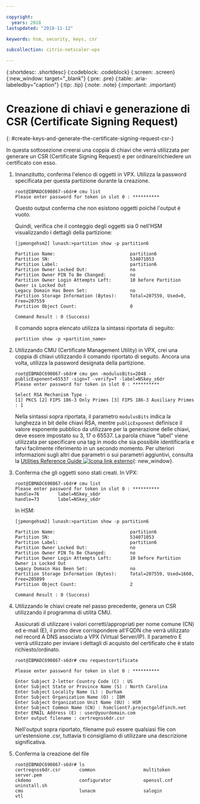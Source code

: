 ```yaml
---

copyright:
  years: 2018
lastupdated: "2018-11-12"

keywords: hsm, security, keys, csr

subcollection: citrix-netscaler-vpx

---
```


{:shortdesc: .shortdesc}
{:codeblock: .codeblock}
{:screen: .screen}
{:new_window: target="_blank"}
{:pre: .pre}
{:table: .aria-labeledby="caption"}
{:tip: .tip}
{:note: .note}
{:important: .important}

# Creazione di chiavi e generazione di CSR (Certificate Signing Request)
{: #create-keys-and-generate-the-certificate-signing-request-csr-}

In questa sottosezione creerai una coppia di chiavi che verrà utilizzata per generare un CSR (Certificate Signing Request) e per ordinare/richiedere un certificato con esso.

1.	Innanzitutto, conferma l'elenco di oggetti in VPX. Utilizza la password specificata per questa partizione durante la creazione.

	```
	root@IBMADC690867-s6dr# cmu list
	Please enter password for token in slot 0 : **********
	```

	Questo output conferma che non esistono oggetti poiché l'output è vuoto.

	Quindi, verifica che il conteggio degli oggetti sia 0 nell'HSM visualizzando i dettagli della partizione:

	```
	[jpmongehsm2] lunash:>partition show -p partition6

	Partition Name:                            partition6
	Partition SN:                              534071053
	Partition Label:                           partition6
	Partition Owner Locked Out:                no
	Partition Owner PIN To Be Changed:         no
	Partition Owner Login Attempts Left:       10 before Partition Owner is Locked Out
	Legacy Domain Has Been Set:                no
	Partition Storage Information (Bytes):     Total=207559, Used=0, Free=207559
	Partition Object Count:                    0

	Command Result : 0 (Success)
	```

	Il comando sopra elencato utilizza la sintassi riportata di seguito:

	```
	partition show -p <partition_name>
	```

2.	Utilizzando CMU (Certificate Management Utility) in VPX, crei una coppia di chiavi utilizzando il comando riportato di seguito. Ancora una volta, utilizza la password designata della partizione.

	```
	root@IBMADC690867-s6dr# cmu gen -modulusBits=2048 -publicExponent=65537 -sign=T -verify=T -label=NSkey_s6dr
	Please enter password for token in slot 0 : **********

	Select RSA Mechanism Type - 
	[1] PKCS [2] FIPS 186-3 Only Primes [3] FIPS 186-3 Auxiliary Primes : 1
	```

	Nella sintassi sopra riportata, il parametro `modulusBits` indica la lunghezza in bit delle chiavi RSA, mentre `publicExponent` definisce il valore esponente pubblico da utilizzare per la generazione delle chiavi, deve essere impostato su 3, 17 o 65537. La parola chiave “label” viene utilizzata per specificare una tag in modo che sia possibile identificarla e farvi facilmente riferimento in un secondo momento. Per ulteriori informazioni sugli altri due parametri o sui parametri aggiuntivi, consulta la [Utilities Reference Guide ![Icona link esterno](../../icons/launch-glyph.svg "Icona link esterno")](https://public.dhe.ibm.com/cloud/bluemix/network/vpx/utilities_reference_guide.pdf){: new_window}.

3.	Conferma che gli oggetti sono stati creati. In VPX:

	```
	root@IBMADC690867-s6dr# cmu list
	Please enter password for token in slot 0 : **********
	handle=76       label=NSkey_s6dr
	handle=73       label=NSkey_s6dr
	```

	In HSM:

	```
	[jpmongehsm2] lunash:>partition show -p partition6

	Partition Name:                            partition6
	Partition SN:                              534071053
	Partition Label:                           partition6
	Partition Owner Locked Out:                no
	Partition Owner PIN To Be Changed:         no
	Partition Owner Login Attempts Left:       10 before Partition Owner is Locked Out
	Legacy Domain Has Been Set:                no
	Partition Storage Information (Bytes):     Total=207559, Used=1660,  Free=205899
	Partition Object Count:                    2

	Command Result : 0 (Success)
	```

4.	Utilizzando le chiavi create nel passo precedente, genera un CSR utilizzando il programma di utilità CMU.

	Assicurati di utilizzare i valori corretti/appropriati per nome comune (CN) ed e-mail (E), il primo deve corrispondere all'FQDN che verrà utilizzato nel record A DNS associato a VPX (Virtual Server/IP). Il parametro E verrà utilizzato per inviare i dettagli di acquisto del certificato che è stato richiesto/ordinato.

	```
	root@IBMADC690867-s6dr# cmu requestcertificate

	Please enter password for token in slot 0 : **********

	Enter Subject 2-letter Country Code (C) : US
	Enter Subject State or Province Name (S) : North Carolina
	Enter Subject Locality Name (L) : Durham
	Enter Subject Organization Name (O) : IBM
	Enter Subject Organization Unit Name (OU) : HSM
	Enter Subject Common Name (CN) : hsmclient7.projectgoldfinch.net   
	Enter EMAIL Address (E) : user@yourdomain.com
	Enter output filename : certreqnss6dr.csr
	```

	Nell'output sopra riportato, filename può essere qualsiasi file con un'estensione .csr, tuttavia ti consigliamo di utilizzare una descrizione significativa.

5.	Conferma la creazione del file

	```
	root@IBMADC690867-s6dr# ls
	certreqnss6dr.csr       common                  multitoken              	server.pem
	ckdemo                  configurator            openssl.cnf             	uninstall.sh
	cmu                     lunacm                  salogin                 vtl
	```
